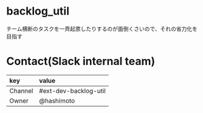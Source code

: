# backlog_util
チーム横断のタスクを一斉起票したりするのが面倒くさいので、それの省力化を目指す

# Contact(Slack internal team)

|key|value|
|:---|:---|
|Channel|#ext-dev-backlog-util|
|Owner|@hashimoto|
